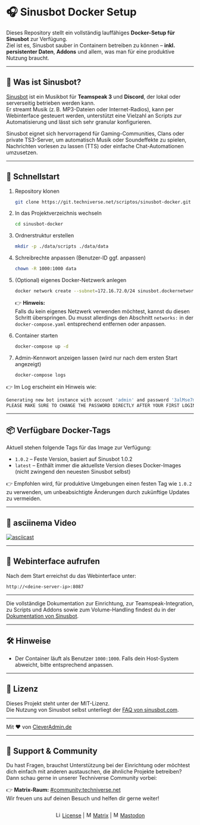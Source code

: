 # 🎧 Sinusbot Docker Setup

Dieses Repository stellt ein vollständig lauffähiges **Docker-Setup für Sinusbot** zur Verfügung.  
Ziel ist es, Sinusbot sauber in Containern betreiben zu können – **inkl. persistenter Daten**, **Addons** und allem, was man für eine produktive Nutzung braucht.

---

## 🧐 Was ist Sinusbot?

[Sinusbot](https://www.sinusbot.com/) ist ein Musikbot für **Teamspeak 3** und **Discord**, der lokal oder serverseitig betrieben werden kann.  
Er streamt Musik (z. B. MP3-Dateien oder Internet-Radios), kann per Webinterface gesteuert werden, unterstützt eine Vielzahl an Scripts zur Automatisierung und lässt sich sehr granular konfigurieren.

Sinusbot eignet sich hervorragend für Gaming-Communities, Clans oder private TS3-Server, um automatisch Musik oder Soundeffekte zu spielen, Nachrichten vorlesen zu lassen (TTS) oder einfache Chat-Automationen umzusetzen.

---

## 🚀 Schnellstart

1. Repository klonen  
   ```bash
   git clone https://git.techniverse.net/scriptos/sinusbot-docker.git
   ```

2. In das Projektverzeichnis wechseln  
   ```bash
   cd sinusbot-docker
   ```

3. Ordnerstruktur erstellen
   ```bash
   mkdir -p ./data/scripts ./data/data
   ```

4. Schreibrechte anpassen (Benutzer-ID ggf. anpassen)  
   ```bash
   chown -R 1000:1000 data
   ```

5. (Optional) eigenes Docker-Netzwerk anlegen  
   ```bash
   docker network create --subnet=172.16.72.0/24 sinusbot.dockernetwork.local
   ```

   👉 **Hinweis:**  
   Falls du kein eigenes Netzwerk verwenden möchtest, kannst du diesen Schritt überspringen. Du musst allerdings den Abschnitt `networks:` in der `docker-compose.yaml` entsprechend entfernen oder anpassen.

6. Container starten  
   ```bash
   docker-compose up -d
   ```

7. Admin-Kennwort anzeigen lassen (wird nur nach dem ersten Start angezeigt)  
   ```bash
   docker-compose logs
   ```

👉 Im Log erscheint ein Hinweis wie:

```bash
Generating new bot instance with account 'admin' and password '3alMse7m'
PLEASE MAKE SURE TO CHANGE THE PASSWORD DIRECTLY AFTER YOUR FIRST LOGIN!!!
```

---

## 📦 Verfügbare Docker-Tags

Aktuell stehen folgende Tags für das Image zur Verfügung:

- `1.0.2` – Feste Version, basiert auf Sinusbot 1.0.2
- `latest` – Enthält immer die aktuellste Version dieses Docker-Images (nicht zwingend den neuesten Sinusbot selbst)

👉 Empfohlen wird, für produktive Umgebungen einen festen Tag wie `1.0.2` zu verwenden, um unbeabsichtigte Änderungen durch zukünftige Updates zu vermeiden.

---

## 🎥 asciinema Video

[![asciicast](https://asciinema.techniverse.net/a/62.svg)](https://asciinema.techniverse.net/a/62)

---

## 🔗 Webinterface aufrufen

Nach dem Start erreichst du das Webinterface unter:

```
http://<deine-server-ip>:8087
```

---

Die vollständige Dokumentation zur Einrichtung, zur Teamspeak-Integration, zu Scripts und Addons sowie zum Volume-Handling findest du in der [Dokumentation von Sinusbot](https://sinusbot.github.io/docs/).

---

## 🛠️ Hinweise

- Der Container läuft als Benutzer `1000:1000`. Falls dein Host-System abweicht, bitte entsprechend anpassen.

---

## 📄 Lizenz

Dieses Projekt steht unter der MIT-Lizenz.  
Die Nutzung von Sinusbot selbst unterliegt der [FAQ von sinusbot.com](https://sinusbot.github.io/docs/faq/general/).

---

Mit ❤️ von [CleverAdmin.de](https://www.cleveradmin.de)

---

## 💬 Support & Community

Du hast Fragen, brauchst Unterstützung bei der Einrichtung oder möchtest dich einfach mit anderen austauschen, die ähnliche Projekte betreiben? Dann schau gerne in unserer Techniverse Community vorbei:

👉 **Matrix-Raum:** [#community:techniverse.net](https://matrix.to/#/#community:techniverse.net)  
Wir freuen uns auf deinen Besuch und helfen dir gerne weiter!

<p align="center">
  <img src="https://assets.techniverse.net/f1/git/graphics/gray0-catonline.svg" alt="">
</p>

<p align="center">
<img src="https://assets.techniverse.net/f1/logos/small/license.png" alt="License" width="15" height="15"> <a href="./sinusbot-docker/src/branch/main/LICENSE">License</a> | <img src="https://assets.techniverse.net/f1/logos/small/matrix2.svg" alt="Matrix" width="15" height="15"> <a href="https://matrix.to/#/#community:techniverse.net">Matrix</a> | <img src="https://assets.techniverse.net/f1/logos/small/mastodon2.svg" alt="Matrix" width="15" height="15"> <a href="https://social.techniverse.net/@donnerwolke">Mastodon</a>
</p>